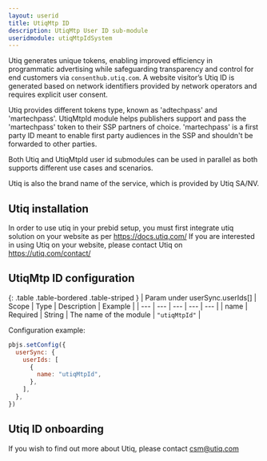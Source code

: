```yaml
---
layout: userid
title: UtiqMtp ID
description: UtiqMtp User ID sub-module
useridmodule: utiqMtpIdSystem
---
```


Utiq generates unique tokens, enabling improved efficiency in programmatic advertising while safeguarding transparency and control for end customers via `consenthub.utiq.com`. A website visitor’s Utiq ID is generated based on network identifiers provided by network operators and requires explicit user consent.

Utiq provides different tokens type, known as 'adtechpass' and 'martechpass'. UtiqMtpId module helps publishers support and pass the 'martechpass' token to their SSP partners of choice. 'martechpass' is a first party ID meant to enable first party audiences in the SSP and shouldn't be forwarded to other parties.

Both Utiq and UtiqMtpId user id submodules can be used in parallel as both supports different use cases and scenarios.

Utiq is also the brand name of the service, which is provided by Utiq SA/NV.

## Utiq installation

In order to use utiq in your prebid setup, you must first integrate utiq solution on your website as per <https://docs.utiq.com/>
If you are interested in using Utiq on your website, please contact Utiq on <https://utiq.com/contact/>

## UtiqMtp ID configuration

{: .table .table-bordered .table-striped }
| Param under userSync.userIds[] | Scope | Type | Description | Example |
| --- | --- | --- | --- | --- |
| name | Required | String | The name of the module | `"utiqMtpId"` |

Configuration example:

```javascript
pbjs.setConfig({
  userSync: {
    userIds: [
      {
        name: "utiqMtpId",
      },
    ],
  },
})
```

## Utiq ID onboarding

If you wish to find out more about Utiq, please contact <csm@utiq.com>
